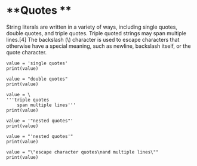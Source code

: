 # **Quotes       **

String literals are written in a variety of ways, including single quotes, double quotes, and triple quotes. Triple quoted strings may span multiple lines.\[4\] The backslash \(\\) character is used to escape characters that otherwise have a special meaning, such as newline, backslash itself, or the quote character.

```
value = 'single quotes'
print(value)

value = "double quotes"
print(value)

value = \
'''triple quotes
    span multiple lines'''
print(value)

value = '"nested quotes"'
print(value)

value = "'nested quotes'"
print(value)

value = "\"escape character quotes\nand multiple lines\""
print(value)
```



